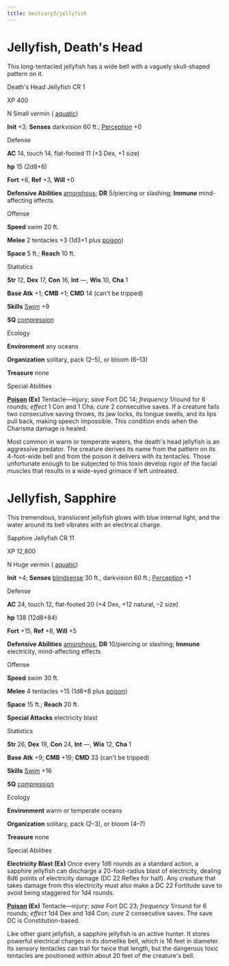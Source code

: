 ```yaml
---
title: bestiary3/jellyfish
---
```

# Jellyfish, Death's Head

This long-tentacled jellyfish has a wide bell with a vaguely skull-shaped pattern on it.

Death's Head Jellyfish CR 1

XP 400

N Small vermin ( [aquatic](monsters/creatureTypes.md#_aquatic-subtype))

**Init** +3; **Senses** darkvision 60 ft.; [Perception](skills/perception.md#_perception) +0

Defense

**AC** 14, touch 14, flat-footed 11 (+3 Dex, +1 size)

**hp** 15 (2d8+6)

**Fort** +6, **Ref** +3, **Will** +0

**Defensive Abilities** [amorphous](monsters/universalMonsterRules.md#_amorphous); **DR** 5/piercing or slashing; **Immune** mind-affecting effects

Offense

**Speed** swim 20 ft.

**Melee** 2 tentacles +3 (1d3+1 plus [poison](monsters/universalMonsterRules.md#_poison-(ex-or-su)))

**Space** 5 ft.; **Reach** 10 ft.

Statistics

**Str** 12, **Dex** 17, **Con** 16, **Int** —, **Wis** 10, **Cha** 1

**Base Atk** +1; **CMB** +1; **CMD** 14 (can't be tripped)

**Skills** [Swim](skills/swim.md#_swim) +9

**SQ** [compression](monsters/universalMonsterRules.md#_compression)

Ecology

**Environment** any oceans

**Organization** solitary, pack (2–5), or bloom (6–13)

**Treasure** none

Special Abilities

**[Poison](monsters/universalMonsterRules.md#_poison-(ex-or-su)) (Ex)** Tentacle—injury; _save_ Fort DC 14; _frequency_ 1/round for 6 rounds; _effect_ 1 Con and 1 Cha; _cure_ 2 consecutive saves. If a creature fails two consecutive saving throws, its jaw locks, its tongue swells, and its lips pull back, making speech impossible. This condition ends when the Charisma damage is healed.

Most common in warm or temperate waters, the death's head jellyfish is an aggressive predator. The creature derives its name from the pattern on its 4-foot-wide bell and from the poison it delivers with its tentacles. Those unfortunate enough to be subjected to this toxin develop rigor of the facial muscles that results in a wide-eyed grimace if left untreated.

# Jellyfish, Sapphire

This tremendous, translucent jellyfish glows with blue internal light, and the water around its bell vibrates with an electrical charge.

Sapphire Jellyfish CR 11

XP 12,800

N Huge vermin ( [aquatic](monsters/creatureTypes.md#_aquatic-subtype))

**Init** +4; **Senses** [blindsense](monsters/universalMonsterRules.md#_blindsense) 30 ft., darkvision 60 ft.; [Perception](skills/perception.md#_perception) +1

Defense

**AC** 24, touch 12, flat-footed 20 (+4 Dex, +12 natural, –2 size)

**hp** 138 (12d8+84)

**Fort** +15, **Ref** +8, **Will** +5

**Defensive Abilities** [amorphous](monsters/universalMonsterRules.md#_amorphous), **DR** 10/piercing or slashing; **Immune** electricity, mind-affecting effects

Offense

**Speed** swim 30 ft.

**Melee** 4 tentacles +15 (1d8+8 plus [poison](monsters/universalMonsterRules.md#_poison-(ex-or-su)))

**Space** 15 ft.; **Reach** 20 ft.

**Special Attacks** electricity blast

Statistics

**Str** 26, **Dex** 19, **Con** 24, **Int** —, **Wis** 12, **Cha** 1

**Base Atk** +9; **CMB** +19; **CMD** 33 (can't be tripped)

**Skills** [Swim](skills/swim.md#_swim) +16

**SQ** [compression](monsters/universalMonsterRules.md#_compression)

Ecology

**Environment** warm or temperate oceans

**Organization** solitary, pack (2–3), or bloom (4–7)

**Treasure** none

Special Abilities

**Electricity Blast (Ex)** Once every 1d6 rounds as a standard action, a sapphire jellyfish can discharge a 20-foot-radius blast of electricity, dealing 8d6 points of electricity damage (DC 22 Reflex for half). Any creature that takes damage from this electricity must also make a DC 22 Fortitude save to avoid being staggered for 1d4 rounds.

**[Poison](monsters/universalMonsterRules.md#_poison-(ex-or-su)) (Ex)** Tentacle—injury; _save_ Fort DC 23; _frequency_ 1/round for 6 rounds; _effect_ 1d4 Dex and 1d4 Con; _cure_ 2 consecutive saves. The save DC is Constitution-based.

Like other giant jellyfish, a sapphire jellyfish is an active hunter. It stores powerful electrical charges in its domelike bell, which is 16 feet in diameter. Its sensory tentacles can trail for twice that length, but the dangerous toxic tentacles are positioned within about 20 feet of the creature's bell.

